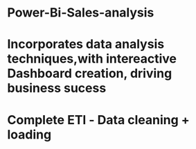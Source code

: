 # Power-Bi-Sales-analysis
# Incorporates data analysis techniques,with intereactive Dashboard creation, driving business sucess
# Complete ETl - Data cleaning + loading
